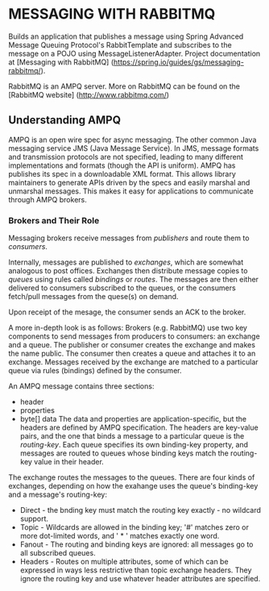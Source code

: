 # MESSAGING WITH RABBITMQ

Builds an application that publishes a message using Spring Advanced Message Queuing
Protocol's RabbitTemplate and subscribes to the message on a POJO using MessageListenerAdapter.
Project documentation at [Messaging with RabbitMQ] (https://spring.io/guides/gs/messaging-rabbitmq/).

RabbitMQ is an AMPQ server. More on RabbitMQ can be found on the [RabbitMQ website] (http://www.rabbitmq.com/)

## Understanding AMPQ
AMPQ is an open wire spec for async messaging. The other common Java messaging service 
JMS (Java Message Service). In JMS, message formats and transmission protocols
are not specified, leading to many different implementations and formats (though
the API is uniform). AMPQ has publishes its spec in a downloadable XML format. This
allows library maintainers to generate APIs driven by the specs and easily marshal
and unmarshal messages. This makes it easy for applications to communicate through
AMPQ brokers.

### Brokers and Their Role
Messaging brokers receive messages from *publishers* and route them to *consumers*.

Internally, messages are published to *exchanges*, which are somewhat analogous to
post offices. Exchanges then distribute message copies to *queues* using rules called
*bindings* or *routes*. The messages are then either delivered to consumers subscribed
to the queues, or the consumers fetch/pull messages from the quese(s) on demand.

Upon receipt of the mesage, the consumer sends an ACK to the broker.

A more in-depth look is as follows:
Brokers (e.g. RabbitMQ) use two key components to send messages from producers to
consumers: an exchange and a queue. The publisher or consumer creates the exchange
and makes the name public. The consumer then creates a queue and attaches it to an
exchange. Messages received by the exchange are matched to a particular queue via
rules (bindings) defined by the consumer.

An AMPQ message contains three sections:
* header
* properties
* byte[] data
 The data and properties are application-specific, but the headers are defined by
 AMPQ specification. The headers are key-value pairs, and the one that binds a
 message to a particular queue is the *routing-key*. Each queue specifies its own
 binding-key property, and messages are routed to queues whose binding keys match
 the routing-key value in their header.

 The exchange routes the messages to the queues. There are four kinds of exchanges,
 depending on how the exahange uses the queue's binding-key and a message's routing-key:
 * Direct - the bnding key must match the routing key exactly - no wildcard support.
 * Topic - Wildcards are allowed in the binding key; '#' matches zero or more dot-limited
 words, and ' * ' matches exactly one word.
 * Fanout - The routing and binding keys are ignored: all messages go to all subscribed
 queues.
 * Headers - Routes on multiple attributes, some of which can be expressed in ways
 less restrictive than topic exchange headers. They ignore the routing key and use
 whatever header attributes are specified.
